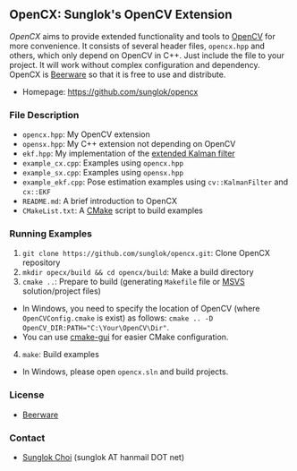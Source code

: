 ## OpenCX: Sunglok's OpenCV Extension
_OpenCX_ aims to provide extended functionality and tools to [OpenCV](https://opencv.org/) for more convenience. It consists of several header files, `opencx.hpp` and others, which only depend on OpenCV in C++. Just include the file to your project. It will work without complex configuration and dependency. OpenCX is [Beerware](http://en.wikipedia.org/wiki/Beerware) so that it is free to use and distribute.

* Homepage: <https://github.com/sunglok/opencx>

### File Description
* `opencx.hpp`: My OpenCV extension
* `opensx.hpp`: My C++ extension not depending on OpenCV
* `ekf.hpp`: My implementation of the [extended Kalman filter](http://en.wikipedia.org/wiki/Extended_Kalman_filter)
* `example_cx.cpp`: Examples using `opencx.hpp`
* `example_sx.cpp`: Examples using `opensx.hpp`
* `example_ekf.cpp`: Pose estimation examples using `cv::KalmanFilter` and `cx::EKF`
* `README.md`: A brief introduction to OpenCX
* `CMakeList.txt`: A [CMake](https://cmake.org/) script to build examples

### Running Examples
1. `git clone https://github.com/sunglok/opencx.git`: Clone OpenCX repository
2. `mkdir opecx/build && cd opencx/build`: Make a build directory
3. `cmake ..`: Prepare to build (generating `Makefile` file or [MSVS](https://visualstudio.microsoft.com/) solution/project files)
  * In Windows, you need to specify the location of OpenCV (where `OpenCVConfig.cmake` is exist) as follows: `cmake .. -D OpenCV_DIR:PATH="C:\Your\OpenCV\Dir"`.
  * You can use [cmake-gui](https://cmake.org/runningcmake/) for easier CMake configuration.
4. `make`: Build examples
  * In Windows, please open `opencx.sln` and build projects.

### License
* [Beerware](http://en.wikipedia.org/wiki/Beerware)

### Contact
* [Sunglok Choi](http://sites.google.com/site/sunglok/) (sunglok AT hanmail DOT net)
